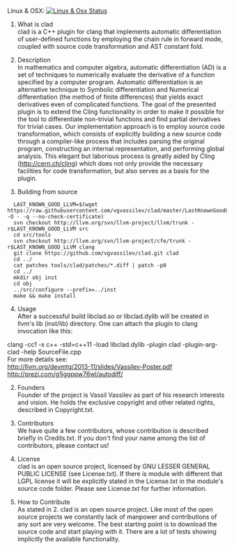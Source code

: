 Linux & OSX: [![Linux & Osx Status](http://img.shields.io/travis/vgvassilev/clad.svg?style=flat-square)](https://travis-ci.org/vgvassilev/clad)

1. What is clad  
clad is a C++ plugin for clang that implements automatic differentiation of 
user-defined functions by employing the chain rule in forward mode, coupled with
source code transformation and AST constant fold.

2. Description  
In mathematics and computer algebra, automatic differentiation (AD) is a set of 
techniques to numerically evaluate the derivative of a function specified by a 
computer program. Automatic differentiation is an alternative technique to 
Symbolic differentiation and Numerical differentiation (the method of finite 
differences) that yields exact derivatives even of complicated functions.
The goal of the presented plugin is to extend the Cling functionality in order 
to make it possible for the tool to differentiate non-trivial functions and 
find partial derivatives for trivial cases. Our implementation approach is to 
employ source code transformation, which consists of explicitly building a 
new source code through a compiler-like process that includes parsing the 
original program, constructing an internal representation, and performing 
global analysis. This elegant but laborious process is greatly aided by 
Cling (http://cern.ch/cling) which does not only provide the necessary facilities
 for code transformation, but also serves as a basis for the plugin.

3. Building from source  
  ```
    LAST_KNOWN_GOOD_LLVM=$(wget https://raw.githubusercontent.com/vgvassilev/clad/master/LastKnownGoodLLVMRevision.txt -O - -q --no-check-certificate)
    svn checkout http://llvm.org/svn/llvm-project/llvm/trunk -r$LAST_KNOWN_GOOD_LLVM src
    cd src/tools
    svn checkout http://llvm.org/svn/llvm-project/cfe/trunk -r$LAST_KNOWN_GOOD_LLVM clang
    git clone https://github.com/vgvassilev/clad.git clad
    cd ../
    cat patches tools/clad/patches/*.diff | patch -p0
    cd ../
    mkdir obj inst
    cd obj
    ../src/configure --prefix=../inst
    make && make install
  ```

4. Usage  
After a successful build libclad.so or libclad.dylib will be created
in llvm's lib (inst/lib) directory. One can attach the plugin to clang invocation
like this:

 clang -cc1 -x c++ -std=c++11 -load libclad.dylib -plugin clad -plugin-arg-clad -help SourceFile.cpp  
For more details see:  
http://llvm.org/devmtg/2013-11/slides/Vassilev-Poster.pdf  
http://prezi.com/g1iggppw76wl/autodiff/  

2. Founders  
Founder of the project is Vassil Vassilev as part of his research interests and vision. He holds the exclusive copyright and other related rights, described in Copyright.txt.

3. Contributors  
We have quite a few contributors, whose contribution is described briefly in
Credits.txt. If you don't find your name among the list of contributors, please
contact us!

4. License  
clad is an open source project, licensed by GNU LESSER GENERAL PUBLIC 
LICENSE (see License.txt). If there is module with different that LGPL license
it will be explicitly stated in the License.txt in the module's source code 
folder. 
  Please see License.txt for further information.

5. How to Contribute  
As stated in 2. clad is an open source project. Like most of the open 
source projects we constantly lack of manpower and contributions of any sort are
very welcome. The best starting point is to download the source code and start
playing with it. There are a lot of tests showing implicitly the available 
functionality.
